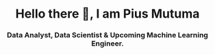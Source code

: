 <h1 align="center">Hello there 👋, I am Pius Mutuma</h1>
<h3 align="center">Data Analyst, Data Scientist & Upcoming Machine Learning Engineer.</h3>
<h5 I love working with data and using my analytical skills to find insights and solutions to problems. </h5>

